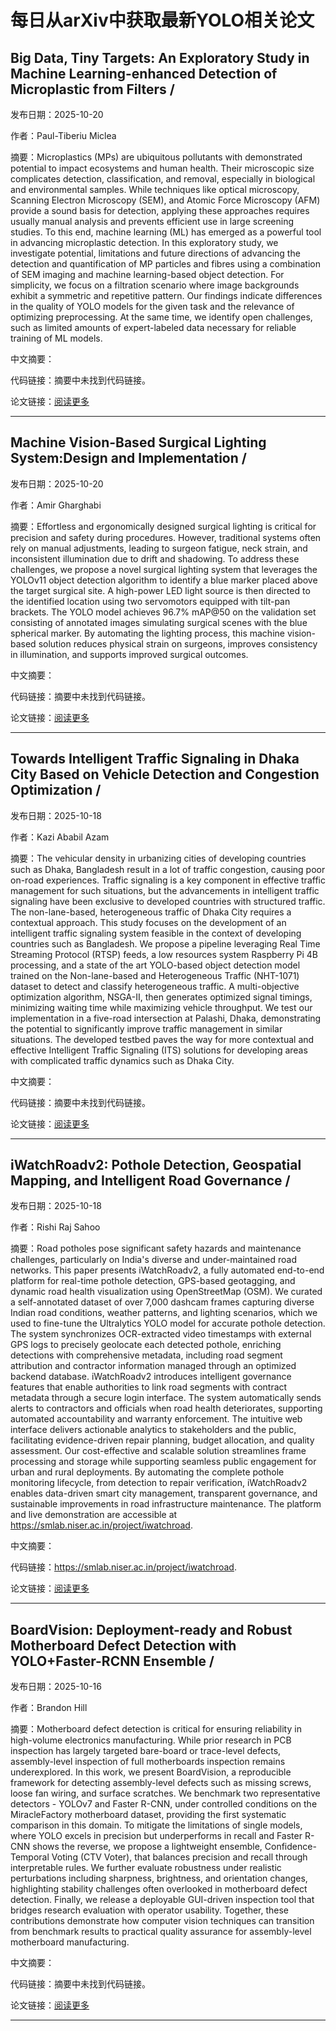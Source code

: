 # 每日从arXiv中获取最新YOLO相关论文


## Big Data, Tiny Targets: An Exploratory Study in Machine Learning\-enhanced Detection of Microplastic from Filters / 

发布日期：2025-10-20

作者：Paul\-Tiberiu Miclea

摘要：Microplastics \(MPs\) are ubiquitous pollutants with demonstrated potential to impact ecosystems and human health. Their microscopic size complicates detection, classification, and removal, especially in biological and environmental samples. While techniques like optical microscopy, Scanning Electron Microscopy \(SEM\), and Atomic Force Microscopy \(AFM\) provide a sound basis for detection, applying these approaches requires usually manual analysis and prevents efficient use in large screening studies. To this end, machine learning \(ML\) has emerged as a powerful tool in advancing microplastic detection. In this exploratory study, we investigate potential, limitations and future directions of advancing the detection and quantification of MP particles and fibres using a combination of SEM imaging and machine learning\-based object detection. For simplicity, we focus on a filtration scenario where image backgrounds exhibit a symmetric and repetitive pattern. Our findings indicate differences in the quality of YOLO models for the given task and the relevance of optimizing preprocessing. At the same time, we identify open challenges, such as limited amounts of expert\-labeled data necessary for reliable training of ML models.

中文摘要：


代码链接：摘要中未找到代码链接。

论文链接：[阅读更多](http://arxiv.org/abs/2510.18089v1)

---


## Machine Vision\-Based Surgical Lighting System:Design and Implementation / 

发布日期：2025-10-20

作者：Amir Gharghabi

摘要：Effortless and ergonomically designed surgical lighting is critical for precision and safety during procedures. However, traditional systems often rely on manual adjustments, leading to surgeon fatigue, neck strain, and inconsistent illumination due to drift and shadowing. To address these challenges, we propose a novel surgical lighting system that leverages the YOLOv11 object detection algorithm to identify a blue marker placed above the target surgical site. A high\-power LED light source is then directed to the identified location using two servomotors equipped with tilt\-pan brackets. The YOLO model achieves 96.7% mAP@50 on the validation set consisting of annotated images simulating surgical scenes with the blue spherical marker. By automating the lighting process, this machine vision\-based solution reduces physical strain on surgeons, improves consistency in illumination, and supports improved surgical outcomes.

中文摘要：


代码链接：摘要中未找到代码链接。

论文链接：[阅读更多](http://arxiv.org/abs/2510.17287v1)

---


## Towards Intelligent Traffic Signaling in Dhaka City Based on Vehicle Detection and Congestion Optimization / 

发布日期：2025-10-18

作者：Kazi Ababil Azam

摘要：The vehicular density in urbanizing cities of developing countries such as Dhaka, Bangladesh result in a lot of traffic congestion, causing poor on\-road experiences. Traffic signaling is a key component in effective traffic management for such situations, but the advancements in intelligent traffic signaling have been exclusive to developed countries with structured traffic. The non\-lane\-based, heterogeneous traffic of Dhaka City requires a contextual approach. This study focuses on the development of an intelligent traffic signaling system feasible in the context of developing countries such as Bangladesh. We propose a pipeline leveraging Real Time Streaming Protocol \(RTSP\) feeds, a low resources system Raspberry Pi 4B processing, and a state of the art YOLO\-based object detection model trained on the Non\-lane\-based and Heterogeneous Traffic \(NHT\-1071\) dataset to detect and classify heterogeneous traffic. A multi\-objective optimization algorithm, NSGA\-II, then generates optimized signal timings, minimizing waiting time while maximizing vehicle throughput. We test our implementation in a five\-road intersection at Palashi, Dhaka, demonstrating the potential to significantly improve traffic management in similar situations. The developed testbed paves the way for more contextual and effective Intelligent Traffic Signaling \(ITS\) solutions for developing areas with complicated traffic dynamics such as Dhaka City.

中文摘要：


代码链接：摘要中未找到代码链接。

论文链接：[阅读更多](http://arxiv.org/abs/2510.16622v1)

---


## iWatchRoadv2: Pothole Detection, Geospatial Mapping, and Intelligent Road Governance / 

发布日期：2025-10-18

作者：Rishi Raj Sahoo

摘要：Road potholes pose significant safety hazards and maintenance challenges, particularly on India's diverse and under\-maintained road networks. This paper presents iWatchRoadv2, a fully automated end\-to\-end platform for real\-time pothole detection, GPS\-based geotagging, and dynamic road health visualization using OpenStreetMap \(OSM\). We curated a self\-annotated dataset of over 7,000 dashcam frames capturing diverse Indian road conditions, weather patterns, and lighting scenarios, which we used to fine\-tune the Ultralytics YOLO model for accurate pothole detection. The system synchronizes OCR\-extracted video timestamps with external GPS logs to precisely geolocate each detected pothole, enriching detections with comprehensive metadata, including road segment attribution and contractor information managed through an optimized backend database. iWatchRoadv2 introduces intelligent governance features that enable authorities to link road segments with contract metadata through a secure login interface. The system automatically sends alerts to contractors and officials when road health deteriorates, supporting automated accountability and warranty enforcement. The intuitive web interface delivers actionable analytics to stakeholders and the public, facilitating evidence\-driven repair planning, budget allocation, and quality assessment. Our cost\-effective and scalable solution streamlines frame processing and storage while supporting seamless public engagement for urban and rural deployments. By automating the complete pothole monitoring lifecycle, from detection to repair verification, iWatchRoadv2 enables data\-driven smart city management, transparent governance, and sustainable improvements in road infrastructure maintenance. The platform and live demonstration are accessible at https://smlab.niser.ac.in/project/iwatchroad.

中文摘要：


代码链接：https://smlab.niser.ac.in/project/iwatchroad.

论文链接：[阅读更多](http://arxiv.org/abs/2510.16375v1)

---


## BoardVision: Deployment\-ready and Robust Motherboard Defect Detection with YOLO\+Faster\-RCNN Ensemble / 

发布日期：2025-10-16

作者：Brandon Hill

摘要：Motherboard defect detection is critical for ensuring reliability in high\-volume electronics manufacturing. While prior research in PCB inspection has largely targeted bare\-board or trace\-level defects, assembly\-level inspection of full motherboards inspection remains underexplored. In this work, we present BoardVision, a reproducible framework for detecting assembly\-level defects such as missing screws, loose fan wiring, and surface scratches. We benchmark two representative detectors \- YOLOv7 and Faster R\-CNN, under controlled conditions on the MiracleFactory motherboard dataset, providing the first systematic comparison in this domain. To mitigate the limitations of single models, where YOLO excels in precision but underperforms in recall and Faster R\-CNN shows the reverse, we propose a lightweight ensemble, Confidence\-Temporal Voting \(CTV Voter\), that balances precision and recall through interpretable rules. We further evaluate robustness under realistic perturbations including sharpness, brightness, and orientation changes, highlighting stability challenges often overlooked in motherboard defect detection. Finally, we release a deployable GUI\-driven inspection tool that bridges research evaluation with operator usability. Together, these contributions demonstrate how computer vision techniques can transition from benchmark results to practical quality assurance for assembly\-level motherboard manufacturing.

中文摘要：


代码链接：摘要中未找到代码链接。

论文链接：[阅读更多](http://arxiv.org/abs/2510.14389v1)

---

